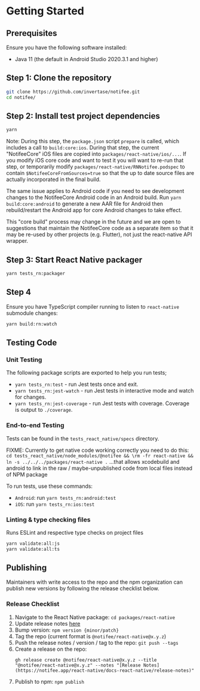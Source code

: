 # Getting Started

## Prerequisites

Ensure you have the following software installed:

- Java 11 (the default in Android Studio 2020.3.1 and higher)

## Step 1: Clone the repository

```bash
git clone https://github.com/invertase/notifee.git
cd notifee/
```

## Step 2: Install test project dependencies

```bash
yarn
```

Note: During this step, the `package.json` script `prepare` is called, which includes a call to `build:core:ios`.
During that step, the current "NotifeeCore" iOS files are copied into `packages/react-native/ios/...`. If you modify
iOS core code and want to test it you will want to re-run that step, or temporarily modify `packages/react-native/RNNotifee.podspec`
to contain `$NotifeeCoreFromSources=true` so that the up to date source files are actually incorporated in the final build.

The same issue applies to Android code if you need to see development changes to the NotifeeCore Android code in an Android build. Run `yarn build:core:android` to generate a new AAR file for Android then rebuild/restart the Android app for core Android
changes to take effect.

This "core build" process may change in the future and we are open to suggestions that maintain the NotifeeCore code as a separate item
so that it may be re-used by other projects (e.g. Flutter), not just the react-native API wrapper.

## Step 3: Start React Native packager

```bash
yarn tests_rn:packager
```

## Step 4

Ensure you have TypeScript compiler running to listen to `react-native` submodule changes:

```bash
yarn build:rn:watch
```

## Testing Code

### Unit Testing

The following package scripts are exported to help you run tests;

- `yarn tests_rn:test` - run Jest tests once and exit.
- `yarn tests_rn:jest-watch` - run Jest tests in interactive mode and watch for changes.
- `yarn tests_rn:jest-coverage` - run Jest tests with coverage. Coverage is output to `./coverage`.

### End-to-end Testing

Tests can be found in the `tests_react_native/specs` directory.

FIXME: Currently to get native code working correctly you need to do this:
`cd tests_react_native/node_modules/@notifee && \rm -fr react-native && ln -s ../../../packages/react-native .`
...that allows xcodebuild and android to link in the raw / maybe-unpublished code from local files instead of NPM package

To run tests, use these commands:

- `Android`: run `yarn tests_rn:android:test`
- `iOS`: run `yarn tests_rn:ios:test`

### Linting & type checking files

Runs ESLint and respective type checks on project files

```bash
yarn validate:all:js
yarn validate:all:ts
```

## Publishing

Maintainers with write access to the repo and the npm organization can publish new versions by following the release checklist below.

### Release Checklist

1. Navigate to the React Native package: `cd packages/react-native`
1. Update release notes [here](https://github.com/invertase/notifee/blob/main/docs-react-native/react-native/docs-react-native/release-notes.md)
1. Bump version: `npm version {minor/patch}`
1. Tag the repo (current format is `@notifee/react-native@x.y.z`)
1. Push the release notes / version / tag to the repo: `git push --tags`
1. Create a release on the repo:
    ```
    gh release create @notifee/react-native@x.y.z --title "@notifee/react-native@x.y.z" --notes "[Release Notes](https://notifee.app/react-native/docs-react-native/release-notes)"
    ```
1. Publish to npm: `npm publish`
